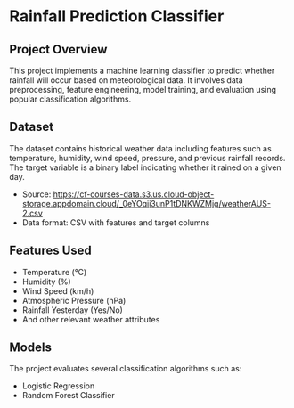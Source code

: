 # Rainfall Prediction Classifier

## Project Overview
This project implements a machine learning classifier to predict whether rainfall will occur based on meteorological data. It involves data preprocessing, feature engineering, model training, and evaluation using popular classification algorithms.

## Dataset
The dataset contains historical weather data including features such as temperature, humidity, wind speed, pressure, and previous rainfall records. The target variable is a binary label indicating whether it rained on a given day.

- Source: https://cf-courses-data.s3.us.cloud-object-storage.appdomain.cloud/_0eYOqji3unP1tDNKWZMjg/weatherAUS-2.csv
- Data format: CSV with features and target columns

## Features Used
- Temperature (°C)
- Humidity (%)
- Wind Speed (km/h)
- Atmospheric Pressure (hPa)
- Rainfall Yesterday (Yes/No)
- And other relevant weather attributes

## Models
The project evaluates several classification algorithms such as:
- Logistic Regression
- Random Forest Classifier

